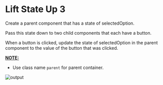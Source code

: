 # Lift State Up 3

Create a parent component that has a state of selectedOption. 

Pass this state down to two child components that each have a button. 

When a button is clicked, update the state of selectedOption in the parent component to the value of the button that was clicked.

<ins>**NOTE:**</ins>

- Use class name `parent` for parent container.

![output](https://storage.googleapis.com/acciojob-open-file-collections/lift-state-3.gif)
